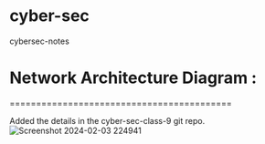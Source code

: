 # cyber-sec
cybersec-notes

# Network Architecture Diagram :
==========================================

 Added the details in the cyber-sec-class-9 git repo.
 ![Screenshot 2024-02-03 224941](https://github.com/bLakshmankumar/cyber-sec/assets/109284987/ffa7572a-af46-4a6a-894b-7f34e5babac2)  
